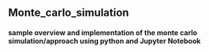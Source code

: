 ## Monte_carlo_simulation
#### sample overview and implementation of the monte carlo simulation/approach using python and Jupyter Notebook
